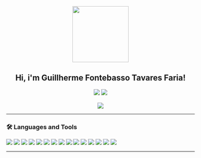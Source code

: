 <div id="header" align="center">
  <img src="https://media.giphy.com/media/gjrYDwbjnK8x36xZIO/giphy.gif" width="150"/>
</div>

<div align="center"> 
 <h2>Hi, i'm Guillherme Fontebasso Tavares Faria!</h2>
 
 <div align="center"> 
   <a href="https://www.instagram.com/guifontebassotf/?hl=pt-br" target="_blank"><img src="https://img.shields.io/badge/-Instagram-%23E4405F?style=for-the-badge&logo=instagram&logoColor=white" target="_blank"></a>
   <a href="https://twitter.com/echolovesjava" target="_blank"><img src="https://img.shields.io/badge/Twitter-blue?style=for-the-badge&logo=twitter&logoColor=white" target="_blank"></a>
 </div>
 </div>

<br>

<div align="center">
  <img src="https://media.giphy.com/media/xT8qBhrlNooHBYR9f2/giphy.gif" width="auto"/>
</div>

<hr>

### :hammer_and_wrench: Languages and Tools
<div>
<img src="https://img.shields.io/badge/Node.js-339933?style=for-the-badge&logo=nodedotjs&logoColor=white"/>
<img src="https://img.shields.io/badge/React-20232A?style=for-the-badge&logo=react&logoColor=61DAFB"/>

<img src="https://img.shields.io/badge/JavaScript-323330?style=for-the-badge&logo=javascript&logoColor=F7DF1E"/>
<img src="https://img.shields.io/badge/TypeScript-007ACC?style=for-the-badge&logo=typescript&logoColor=white"/>

<img src="https://img.shields.io/badge/HTML-orangered?style=for-the-badge&logo=html5&logoColor=white"/>
<img src="https://img.shields.io/badge/MARKDOWN-000?style=for-the-badge&logo=markdown&logoColor=white"/>

<img src="https://img.shields.io/badge/CSS-blue?style=for-the-badge&logo=css3&logoColor=white"/>
<img src="https://img.shields.io/badge/SASS-C76494?style=for-the-badge&logo=sass&logoColor=white"/>
<img src="https://img.shields.io/badge/Tailwind-06b6d4?style=for-the-badge&logo=tailwindcss&logoColor=white"/>

<img src="https://img.shields.io/badge/NPM-B82C2B?style=for-the-badge&logo=npm&logoColor=white"/>
<img src="https://img.shields.io/badge/YARN-2c8eba?style=for-the-badge&logo=yarn&logoColor=white"/>
<img src="https://img.shields.io/badge/PNPM-f9ad00?style=for-the-badge&logo=pnpm&logoColor=white"/>

<img src="https://img.shields.io/badge/mysql-42759C?style=for-the-badge&logo=mysql&logoColor=white"/>

<img src="https://img.shields.io/badge/GITHUB-222?style=for-the-badge&logo=github&logoColor=white"/>
<img src="https://img.shields.io/badge/GIT-orangered?style=for-the-badge&logo=git&logoColor=white"/>
</div>

<hr>

